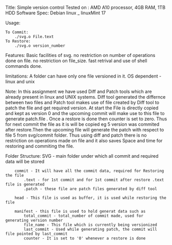Title: Simple version control
Tested on : AMD A10 processor, 4GB RAM, 1TB HDD
Software Spec: Debian linux _ linuxMint 17 

Usage:

	To Commit:
		./svg.o File.text
	To Restore:
		./svg.o version_number
Features:
	Basic facilities of svg.
	no restriction on number of operations done on file.
	no restriction on file_size.
	fast retrival and use of shell commands done.

limitations:
	A folder can have only one file versioned in it.
	OS dependent - linux and unix

Note:
	In this assignment we have used Diff and Patch tools which are already present
	in linux and UNIX systems.
		Diff tool generated the differnce between two files and Patch tool makes use of file created
	by Diff tool to patch the file and get required version.
		At start the File is directly copied and kept as version 0 and the upcoming commit will make 
	use to this file to generate patch.file . Once a restore is done then counter is set to zero.
	Thus for next commit the file as it is will be copied eg 5 version was commited after restore.Then 
	the upcoming file will generate the patch with respect to file 5 from svg/commit folder.
		Thus using diff and patch there is no restriction on operations made on file and it also saves
	Space and time for restoring and commiting the file.

Folder Structure:
	SVG - main folder under which all commit and required data will be stored 

		commit - It will have all the commit data, required for Restoring the file
			.text - for 1st commit and for 1st commit after restore .text file is generated
			.patch - these file are patch files generated by diff tool

		head - This file is used as buffer, it is used while restoring the file

		manifest - this file is used to hold generat data such as
			total_commit - total_number of commit made, used for generating version number
			file_name - This file which is currently being versionized
			last_commit - Used while generating patch, the commit will file pointed by last_commit
			counter - It is set to '0' whenever a restore is done


